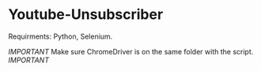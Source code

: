 # Youtube-Unsubscriber

Requirments: Python, Selenium.


*IMPORTANT* Make sure ChromeDriver is on the same folder with the script. *IMPORTANT*
